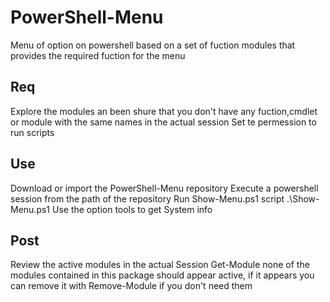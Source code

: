 # PowerShell-Menu
Menu of option on powershell based on a set of fuction modules that provides the required fuction for the menu

## Req
Explore the modules an been shure that you don't have any fuction,cmdlet or module with the same names in the actual session 
Set te permession to run scripts

## Use
Download or import the PowerShell-Menu repository
Execute a powershell session from the path of the repository
Run Show-Menu.ps1 script  .\Show-Menu.ps1
Use the option tools to get System info

## Post
Review the active modules in the actual Session Get-Module 
none of the modules contained in this package should appear active, 
if it appears you can remove it with Remove-Module <name> if you don't need them

